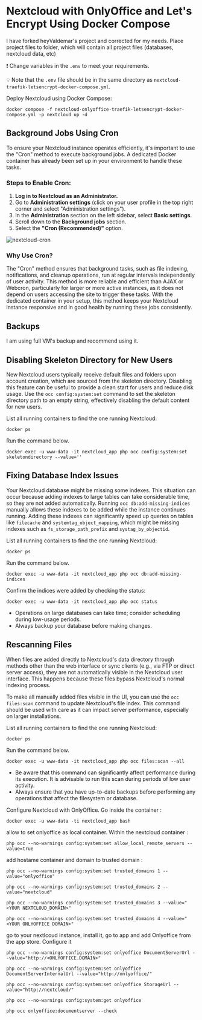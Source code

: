 # Nextcloud with OnlyOffice and Let's Encrypt Using Docker Compose

I have forked heyValdemar's project and corrected for my needs.
Place project files to folder, which will contain all project files (databases, nextcloud data, etc)

❗ Change variables in the `.env` to meet your requirements.

💡 Note that the `.env` file should be in the same directory as `nextcloud-traefik-letsencrypt-docker-compose.yml`.

Deploy Nextcloud using Docker Compose:

`docker compose -f nextcloud-onlyoffice-traefik-letsencrypt-docker-compose.yml -p nextcloud up -d`

## Background Jobs Using Cron

To ensure your Nextcloud instance operates efficiently, it's important to use the "Cron" method to execute background jobs. A dedicated Docker container has already been set up in your environment to handle these tasks.

### Steps to Enable Cron:

1. **Log in to Nextcloud as an Administrator.**
2. Go to **Administration settings** (click on your user profile in the top right corner and select "Administration settings").
3. In the **Administration** section on the left sidebar, select **Basic settings**.
4. Scroll down to the **Background jobs** section.
5. Select the **"Cron (Recommended)"** option.

![nextcloud-cron](https://github.com/user-attachments/assets/bf3399ef-c859-499b-b992-fd5d4eeb5f0b)

### Why Use Cron?

The "Cron" method ensures that background tasks, such as file indexing, notifications, and cleanup operations, run at regular intervals independently of user activity. This method is more reliable and efficient than AJAX or Webcron, particularly for larger or more active instances, as it does not depend on users accessing the site to trigger these tasks. With the dedicated container in your setup, this method keeps your Nextcloud instance responsive and in good health by running these jobs consistently.

## Backups

I am using full VM's backup and recommend using it.

## Disabling Skeleton Directory for New Users

New Nextcloud users typically receive default files and folders upon account creation, which are sourced from the skeleton directory. Disabling this feature can be useful to provide a clean start for users and reduce disk usage. Use the `occ config:system:set` command to set the skeleton directory path to an empty string, effectively disabling the default content for new users.

List all running containers to find the one running Nextcloud:

`docker ps`

Run the command below.

`docker exec -u www-data -it nextcloud_app php occ config:system:set skeletondirectory --value=''`

## Fixing Database Index Issues

Your Nextcloud database might be missing some indexes. This situation can occur because adding indexes to large tables can take considerable time, so they are not added automatically. Running `occ db:add-missing-indices` manually allows these indexes to be added while the instance continues running. Adding these indexes can significantly speed up queries on tables like `filecache` and `systemtag_object_mapping`, which might be missing indexes such as `fs_storage_path_prefix` and `systag_by_objectid`.

List all running containers to find the one running Nextcloud:

`docker ps`

Run the command below.

`docker exec -u www-data -it nextcloud_app php occ db:add-missing-indices`

Confirm the indices were added by checking the status:

`docker exec -u www-data -it nextcloud_app php occ status`

- Operations on large databases can take time; consider scheduling during low-usage periods.
- Always backup your database before making changes.

## Rescanning Files

When files are added directly to Nextcloud's data directory through methods other than the web interface or sync clients (e.g., via FTP or direct server access), they are not automatically visible in the Nextcloud user interface. This happens because these files bypass Nextcloud's normal indexing process.

To make all manually added files visible in the UI, you can use the `occ files:scan` command to update Nextcloud's file index. This command should be used with care as it can impact server performance, especially on larger installations.

List all running containers to find the one running Nextcloud:

`docker ps`

Run the command below.

`docker exec -u www-data -it nextcloud_app php occ files:scan --all`

- Be aware that this command can significantly affect performance during its execution. It is advisable to run this scan during periods of low user activity.
- Always ensure that you have up-to-date backups before performing any operations that affect the filesystem or database.

Configure Nextcloud with OnlyOffice. Go inside the container :

`docker exec -u www-data -ti nextcloud_app bash`

allow to set onlyoffice as local container. Within the nextcloud container :

`php occ --no-warnings config:system:set allow_local_remote_servers --value=true`

add hostame container and domain to trusted domain :

`php occ --no-warnings config:system:set trusted_domains 1 --value="onlyoffice"`

`php occ --no-warnings config:system:set trusted_domains 2 --value="nextcloud"`

`php occ --no-warnings config:system:set trusted_domains 3 --value="<YOUR NEXTCLOUD_DOMAIN>"`

`php occ --no-warnings config:system:set trusted_domains 4 --value="<YOUR ONLYOFFICE DOMAIN>"`

go to your nextlcoud instance, install it, go to app and add Onlyoffice from the app store. Configure it

`php occ --no-warnings config:system:set onlyoffice DocumentServerUrl --value="http://<ONLYOFFICE.DOMAIN>"`

`php occ --no-warnings config:system:set onlyoffice DocumentServerInternalUrl --value="http://onlyoffice/"`

`php occ --no-warnings config:system:set onlyoffice StorageUrl --value="http://nextcloud/"`

`php occ --no-warnings config:system:get onlyoffice`

`php occ onlyoffice:documentserver --check`
